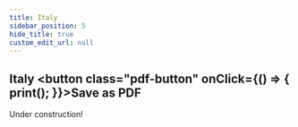 ```yaml
---
title: Italy
sidebar_position: 5   
hide_title: true
custom_edit_url: null
---
```

## Italy <button class="pdf-button" onClick={() => { print(); }}>Save as PDF</button>

Under construction!
